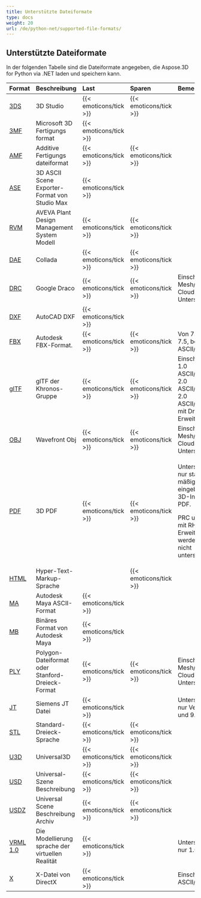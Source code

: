 ```yaml
---
title: Unterstützte Dateiformate
type: docs
weight: 20
url: /de/python-net/supported-file-formats/
---
```

##  **Unterstützte Dateiformate**
In der folgenden Tabelle sind die Dateiformate angegeben, die Aspose.3D for Python via .NET laden und speichern kann.

|**Format**|**Beschreibung**|**Last**|**Sparen**|**Bemerkungen**|
| :- | :- | :- | :- | :- |
|[3DS](https://docs.fileformat.com/3d/3ds/)|3D Studio|{{< emoticons/tick >}}|{{< emoticons/tick >}}| |
|[3MF](https://docs.fileformat.com/3d/3mf/)|Microsoft 3D Fertigungs format|{{< emoticons/tick >}}| | |
|[AMF](https://docs.fileformat.com/3d/amf/)|Additive Fertigungs dateiformat|{{< emoticons/tick >}}|{{< emoticons/tick >}}| |
|[ASE](https://docs.fileformat.com/3d/ase/)|3D ASCII Scene Exporter-Format von Studio Max|{{< emoticons/tick >}}| | |
|[RVM](https://docs.fileformat.com/3d/rvm/)|AVEVA Plant Design Management System Modell|{{< emoticons/tick >}}|{{< emoticons/tick >}}| |
|[DAE](https://docs.fileformat.com/3d/dae/)|Collada|{{< emoticons/tick >}}|{{< emoticons/tick >}}| |
|[DRC](https://docs.fileformat.com/3d/drc/)|Google Draco|{{< emoticons/tick >}}|{{< emoticons/tick >}}|Einschl ießlich Mesh/Point Cloud-Unterstützung|
|[DXF](https://docs.fileformat.com/cad/dxf/)|AutoCAD DXF|{{< emoticons/tick >}}| | |
|[FBX](https://docs.fileformat.com/3d/fbx/)|Autodesk FBX-Format.|{{< emoticons/tick >}}|{{< emoticons/tick >}}|Von 7.2 bis 7.5, beide ASCII/Binär.|
|[glTF](https://docs.fileformat.com/3d/glb/)|glTF der Khronos-Gruppe|{{< emoticons/tick >}}|{{< emoticons/tick >}}|Einschl ießlich 1.0 ASCII/Binary, 2.0 ASCII/Binary, 2.0 ASCII/Binary mit Draco-Erweiterung|
|[OBJ](https://docs.fileformat.com/3d/obj/)|Wavefront Obj|{{< emoticons/tick >}}|{{< emoticons/tick >}}|Einschl ießlich Mesh/Point Cloud-Unterstützung.|
|[PDF](https://docs.fileformat.com/pdf/)|3D PDF|{{< emoticons/tick >}}|{{< emoticons/tick >}}|<p>Unterstützt nur standard mäßige U3D eingebettete 3D-Inhalte in PDF.</p><p>PRC und U3D mit RH Mesh-Erweiterung werden noch nicht unterstützt.</p>|
|[HTML](https://docs.fileformat.com/web/html/)|Hyper-Text-Markup-Sprache| |{{< emoticons/tick >}}| |
|[MA](https://docs.fileformat.com/3d/ma/)|Autodesk Maya ASCII-Format|{{< emoticons/tick >}} | | |
|[MB](https://docs.fileformat.com/3d/mb/)|Binäres Format von Autodesk Maya|{{< emoticons/tick >}} | | |
|[PLY](https://docs.fileformat.com/3d/ply/)|Polygon-Dateiformat oder Stanford-Dreieck-Format|{{< emoticons/tick >}}|{{< emoticons/tick >}}|Einschl ießlich Mesh/Point Cloud-Unterstützung.|
|[JT](https://docs.fileformat.com/3d/jt/)|Siemens JT Datei|{{< emoticons/tick >}}| |Unterstützt nur Version 8 und 9.|
|[STL](https://docs.fileformat.com/cad/stl/)|Standard-Dreieck-Sprache|{{< emoticons/tick >}}|{{< emoticons/tick >}}| |
|[U3D](https://docs.fileformat.com/3d/u3d/)|Universal3D|{{< emoticons/tick >}}|{{< emoticons/tick >}}| |
|[USD](https://docs.fileformat.com/3d/usd/)|Universal-Szene Beschreibung|{{< emoticons/tick >}}|{{< emoticons/tick >}}| |
|[USDZ](https://docs.fileformat.com/3d/usdz/)|Universal Scene Beschreibung Archiv|{{< emoticons/tick >}}|{{< emoticons/tick >}}| |
|[VRML 1.0](https://docs.fileformat.com/3d/vrml/)|Die Modellierung sprache der virtuellen Realität|{{< emoticons/tick >}}| |Unterstützt nur 1.0 ASCII.|
|[X](https://docs.fileformat.com/3d/x/)|X-Datei von DirectX|{{< emoticons/tick >}}| |Einschl ießlich ASCII/Binär.|

